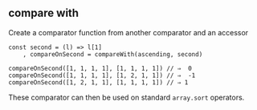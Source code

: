 ## compare with

Create a comparator function from another comparator and an accessor

```
const second = (l) => l[1]
    , compareOnSecond = compareWith(ascending, second)

compareOnSecond([1, 1, 1, 1], [1, 1, 1, 1]) // ⇒  0
compareOnSecond([1, 1, 1, 1], [1, 2, 1, 1]) // ⇒  -1
compareOnSecond([1, 2, 1, 1], [1, 1, 1, 1]) // ⇒ 1
```

These comparator can then be used on standard `array.sort` operators.

